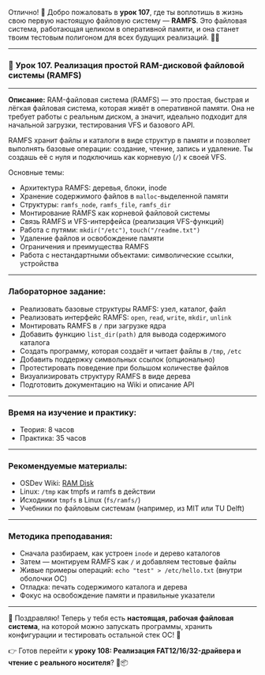 Отлично! 🚀 Добро пожаловать в **урок 107**, где ты воплотишь в жизнь свою первую настоящую файловую систему — **RAMFS**. Это файловая система, работающая целиком в оперативной памяти, и она станет твоим тестовым полигоном для всех будущих реализаций. 🧪📂

---

### 🔹 Урок 107. Реализация простой RAM-дисковой файловой системы (RAMFS)

---

**Описание:**
RAM-файловая система (RAMFS) — это простая, быстрая и лёгкая файловая система, которая живёт в оперативной памяти. Она не требует работы с реальным диском, а значит, идеально подходит для начальной загрузки, тестирования VFS и базового API.

RAMFS хранит файлы и каталоги в виде структур в памяти и позволяет выполнять базовые операции: создание, чтение, запись и удаление. Ты создашь её с нуля и подключишь как корневую (`/`) к своей VFS.

Основные темы:

* Архитектура RAMFS: деревья, блоки, inode
* Хранение содержимого файлов в `malloc`-выделенной памяти
* Структуры: `ramfs_node`, `ramfs_file`, `ramfs_dir`
* Монтирование RAMFS как корневой файловой системы
* Связь RAMFS и VFS-интерфейса (реализация VFS-функций)
* Работа с путями: `mkdir("/etc")`, `touch("/readme.txt")`
* Удаление файлов и освобождение памяти
* Ограничения и преимущества RAMFS
* Работа с нестандартными объектами: символические ссылки, устройства

---

### Лабораторное задание:

* Реализовать базовые структуры RAMFS: узел, каталог, файл
* Реализовать интерфейс RAMFS: `open`, `read`, `write`, `mkdir`, `unlink`
* Монтировать RAMFS в `/` при загрузке ядра
* Добавить функцию `list_dir(path)` для вывода содержимого каталога
* Создать программу, которая создаёт и читает файлы в `/tmp`, `/etc`
* Добавить поддержку символьных ссылок (опционально)
* Протестировать поведение при большом количестве файлов
* Визуализировать структуру RAMFS в виде дерева
* Подготовить документацию на Wiki и описание API

---

### Время на изучение и практику:

* Теория: 8 часов
* Практика: 35 часов

---

### Рекомендуемые материалы:

* OSDev Wiki: [RAM Disk](https://wiki.osdev.org/RAM_Disk)
* Linux: `/tmp` как tmpfs и ramfs в действии
* Исходники `tmpfs` в Linux (`fs/ramfs/`)
* Учебники по файловым системам (например, из MIT или TU Delft)

---

### Методика преподавания:

* Сначала разбираем, как устроен `inode` и дерево каталогов
* Затем — монтируем RAMFS как `/` и добавляем тестовые файлы
* Живые примеры операций: `echo "test" > /etc/hello.txt` (внутри оболочки ОС)
* Отладка: печать содержимого каталога и дерева
* Фокус на освобождение памяти и правильные указатели

---

🧠 Поздравляю! Теперь у тебя есть **настоящая, рабочая файловая система**, на которой можно запускать программы, хранить конфигурации и тестировать остальной стек ОС! 🚀

👉 Готов перейти к **уроку 108: Реализация FAT12/16/32-драйвера и чтение с реального носителя**? 💾📦
